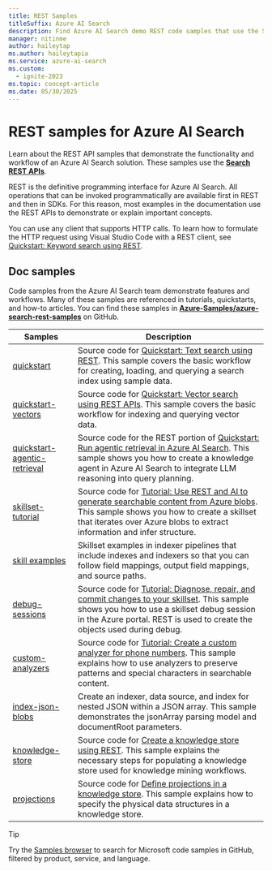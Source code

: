 ```yaml
---
title: REST Samples
titleSuffix: Azure AI Search
description: Find Azure AI Search demo REST code samples that use the Search or Management REST APIs.
manager: nitinme
author: haileytap
ms.author: haileytapia
ms.service: azure-ai-search
ms.custom:
  - ignite-2023
ms.topic: concept-article
ms.date: 05/30/2025
---
```


# REST samples for Azure AI Search

Learn about the REST API samples that demonstrate the functionality and workflow of an Azure AI Search solution. These samples use the [**Search REST APIs**](/rest/api/searchservice).

REST is the definitive programming interface for Azure AI Search. All operations that can be invoked programmatically are available first in REST and then in SDKs. For this reason, most examples in the documentation use the REST APIs to demonstrate or explain important concepts.

You can use any client that supports HTTP calls. To learn how to formulate the HTTP request using Visual Studio Code with a REST client, see [Quickstart: Keyword search using REST](search-get-started-rest.md).

## Doc samples

Code samples from the Azure AI Search team demonstrate features and workflows. Many of these samples are referenced in tutorials, quickstarts, and how-to articles. You can find these samples in [**Azure-Samples/azure-search-rest-samples**](https://github.com/Azure-Samples/azure-search-rest-samples) on GitHub.

| Samples | Description |
|---------|---------|
| [quickstart](https://github.com/Azure-Samples/azure-search-rest-samples/tree/main/Quickstart) | Source code for [Quickstart: Text search using REST](search-get-started-rest.md). This sample covers the basic workflow for creating, loading, and querying a search index using sample data. |
| [quickstart-vectors](https://github.com/Azure-Samples/azure-search-rest-samples/tree/main/Quickstart-vectors) | Source code for [Quickstart: Vector search using REST APIs](search-get-started-vector.md). This sample covers the basic workflow for indexing and querying vector data. |
| [quickstart-agentic-retrieval](https://github.com/Azure-Samples/azure-search-rest-samples/tree/main/Quickstart-agentic-retrieval) | Source code for the REST portion of [Quickstart: Run agentic retrieval in Azure AI Search](search-get-started-agentic-retrieval.md). This sample shows you how to create a knowledge agent in Azure AI Search to integrate LLM reasoning into query planning. |
| [skillset-tutorial](https://github.com/Azure-Samples/azure-search-rest-samples/tree/main/skillset-tutorial) | Source code for [Tutorial: Use REST and AI to generate searchable content from Azure blobs](cognitive-search-tutorial-blob.md). This sample shows you how to create a skillset that iterates over Azure blobs to extract information and infer structure.|
| [skill examples](https://github.com/Azure-Samples/azure-search-rest-samples/tree/main/skill-examples) | Skillset examples in indexer pipelines that include indexes and indexers so that you can follow field mappings, output field mappings, and source paths. |
| [debug-sessions](https://github.com/Azure-Samples/azure-search-rest-samples/tree/main/Debug-sessions) | Source code for [Tutorial: Diagnose, repair, and commit changes to your skillset](cognitive-search-tutorial-debug-sessions.md). This sample shows you how to use a skillset debug session in the Azure portal. REST is used to create the objects used during debug.|
| [custom-analyzers](https://github.com/Azure-Samples/azure-search-rest-samples/tree/main/custom-analyzers) | Source code for [Tutorial: Create a custom analyzer for phone numbers](tutorial-create-custom-analyzer.md). This sample explains how to use analyzers to preserve patterns and special characters in searchable content.|
| [index-json-blobs](https://github.com/Azure-Samples/azure-search-rest-samples/tree/main/index-json-blobs) | Create an indexer, data source, and index for nested JSON within a JSON array. This sample demonstrates the jsonArray parsing model and documentRoot parameters. |
| [knowledge-store](https://github.com/Azure-Samples/azure-search-rest-samples/tree/main/knowledge-store) | Source code for [Create a knowledge store using REST](knowledge-store-create-rest.md). This sample explains the necessary steps for populating a knowledge store used for knowledge mining workflows. |
| [projections](https://github.com/Azure-Samples/azure-search-rest-samples/tree/main/projections) | Source code for [Define projections in a knowledge store](knowledge-store-projections-examples.md). This sample explains how to specify the physical data structures in a knowledge store.|

> [!TIP]
> Try the [Samples browser](/samples/browse/?expanded=azure&languages=http&products=azure-cognitive-search) to search for Microsoft code samples in GitHub, filtered by product, service, and language.

